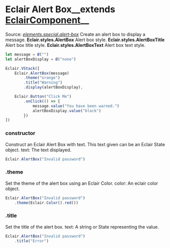 # Eclair Alert Box__extends [EclairComponent](https://github.com/SamGarlick/Eclair/tree/main/docs/elements/component.md)__<br/>

Source: [_elements.special.alert-box_](https://github.com/SamGarlick/Eclair/tree/main/src/elements/special/alert-box.js)
Create an alert box to display a message.
**Eclair.styles.AlertBox**  Alert box style.
**Eclair.styles.AlertBoxTitle**  Alert box title style.
**Eclair.styles.AlertBoxText**  Alert box text style.
```javascript
let message = Ø("")
let alertBoxDisplay = Ø("none")

Eclair.VStack([
    Eclair.AlertBox(message)
        .theme("orange")
        .title("Warning")
        .display(alertBoxDisplay),

    Eclair.Button("Click Me")
        .onClick(() => {
            message.value("You have been warned.")
            alertBoxDisplay.value("block")
        })
])
```
### constructor
Construct an Eclair Alert Box with text. This text given can be an Eclair State object.
text: The text displayed.
```javascript
Eclair.AlertBox("Invalid password")
```
### .theme
Set the theme of the alert box using an Eclair Color.
color: An eclair color object.
```javascript
Eclair.AlertBox("Invalid password")
    .theme(Eclair.Color().red())
```
### .title
Set the title of the alert box.
text: A string or State representing the value.
```javascript
Eclair.AlertBox("Invalid password")
    .title("Error")
```